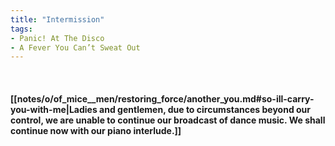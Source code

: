 ```yaml
---
title: "Intermission"
tags:
- Panic! At The Disco
- A Fever You Can’t Sweat Out
---
```

&nbsp;
#### [[notes/o/of_mice__men/restoring_force/another_you.md#so-ill-carry-you-with-me|Ladies and gentlemen, due to circumstances beyond our control, we are unable to continue our broadcast of dance music. We shall continue now with our piano interlude.]]
